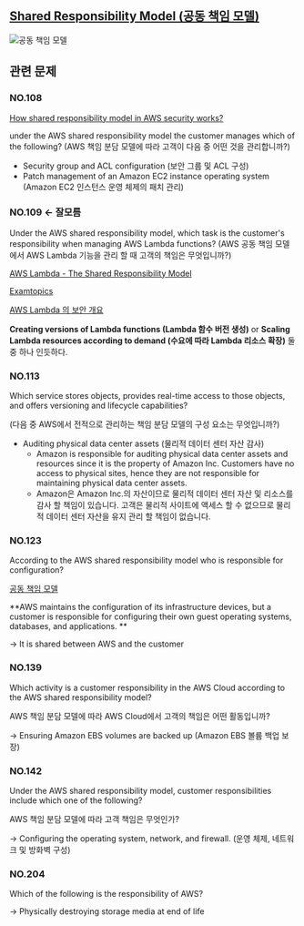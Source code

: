 ## [Shared Responsibility Model (공동 책임 모델)](https://aws.amazon.com/compliance/shared-responsibility-model/?nc1=h_ls)

![공동 책임 모델](https://d1.awsstatic.com/security-center/Shared_Responsibility_Model_V2.59d1eccec334b366627e9295b304202faf7b899b.jpg)

## 관련 문제

### NO.108 

[How shared responsibility model in AWS security works?](https://www.whizlabs.com/blog/aws-security-shared-responsibility/)

under the AWS shared responsibility model the customer manages which of the following? (AWS 책임 분담 모델에 따라 고객이 다음 중 어떤 것을 관리합니까?)

   * Security group and ACL configuration (보안 그룹 및 ACL 구성)
   * Patch management of an Amazon EC2 instance operating system (Amazon EC2 인스턴스 운영 체제의 패치 관리)

### NO.109 <- 잘모름

Under the AWS shared responsibility model, which task is the customer's responsibility when managing AWS Lambda functions? (AWS 공동 책임 모델에서 AWS Lambda 기능을 관리 할 때 고객의 책임은 무엇입니까?)

[AWS Lambda - The Shared Responsibility Model](https://docs.aws.amazon.com/ko_kr/whitepapers/latest/security-overview-aws-lambda/the-shared-responsibility-model.html)

[Examtopics](https://www.examtopics.com/discussions/amazon/view/43861-exam-aws-certified-cloud-practitioner-topic-1-question-544/)

[AWS Lambda 의 보안 개요](https://buw.medium.com/aws-lambda%EC%9D%98-%EB%B3%B4%EC%95%88-%EA%B0%9C%EC%9A%94-1-2-21a49a9448dc)

**Creating versions of Lambda functions (Lambda 함수 버전 생성)** or **Scaling Lambda resources according to demand (수요에 따라 Lambda 리소스 확장)** 둘 중 하나 인듯하다.

### NO.113 

Which service stores objects, provides real-time access to those objects, and offers versioning and lifecycle capabilities?

(다음 중 AWS에서 전적으로 관리하는 책임 분담 모델의 구성 요소는 무엇입니까?)

   * Auditing physical data center assets (물리적 데이터 센터 자산 감사)
      * Amazon is responsible for auditing physical data center assets and resources since it is the property of Amazon Inc. Customers have no access to physical sites, hence they are not responsible for maintaining physical data center assets.
      *  Amazon은 Amazon Inc.의 자산이므로 물리적 데이터 센터 자산 및 리소스를 감사 할 책임이 있습니다. 고객은 물리적 사이트에 액세스 할 수 없으므로 물리적 데이터 센터 자산을 유지 관리 할 책임이 없습니다.

### NO.123 

According to the AWS shared responsibility model who is responsible for configuration?

[공동 책임 모델](https://aws.amazon.com/ko/compliance/shared-responsibility-model/)

**AWS maintains the configuration of its infrastructure devices, but a customer is responsible for configuring their own guest operating systems, databases, and applications. **

-> It is shared between AWS and the customer

### NO.139 
Which activity is a customer responsibility in the AWS Cloud according to the AWS shared responsibility model?

AWS 책임 분담 모델에 따라 AWS Cloud에서 고객의 책임은 어떤 활동입니까?

-> Ensuring Amazon EBS volumes are backed up (Amazon EBS 볼륨 백업 보장)

### NO.142 
Under the AWS shared responsibility model, customer responsibilities include which one of the following?

AWS 책임 분담 모델에 따라 고객 책임은 무엇인가?

-> Configuring the operating system, network, and firewall. (운영 체제, 네트워크 및 방화벽 구성)

### NO.204 
Which of the following is the responsibility of AWS?

-> Physically destroying storage media at end of life






